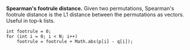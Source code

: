 **Spearman's footrule distance.** Given two permutations, Spearman's footrule distance is the L1 distance between the permutations as vectors. Useful in top-k lists.
````
int footrule = 0;
for (int i = 0; i < N; i++)
    footrule = footrule + Math.abs(p[i] - q[i]);
 ````
